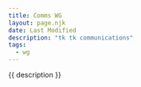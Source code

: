 ```yaml
---
title: Comms WG
layout: page.njk
date: Last Modified
description: "tk tk communications"
tags:
  - wg
---
```


{{ description }}
